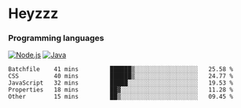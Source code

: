 # Heyzzz  

### Programming languages  

[![Node.js](https://img.shields.io/badge/-Node.js-262626?style=for-the-badge)](https://nodejs.org/ru)
[![Java](https://img.shields.io/badge/-Java-262626?style=for-the-badge)](https://nodejs.org/ru)

<!--START_SECTION:waka-->

```text
Batchfile    41 mins         ██████▒░░░░░░░░░░░░░░░░░░   25.58 %
CSS          40 mins         ██████▒░░░░░░░░░░░░░░░░░░   24.77 %
JavaScript   32 mins         █████░░░░░░░░░░░░░░░░░░░░   19.53 %
Properties   18 mins         ██▓░░░░░░░░░░░░░░░░░░░░░░   11.28 %
Other        15 mins         ██▒░░░░░░░░░░░░░░░░░░░░░░   09.45 %
```

<!--END_SECTION:waka-->
